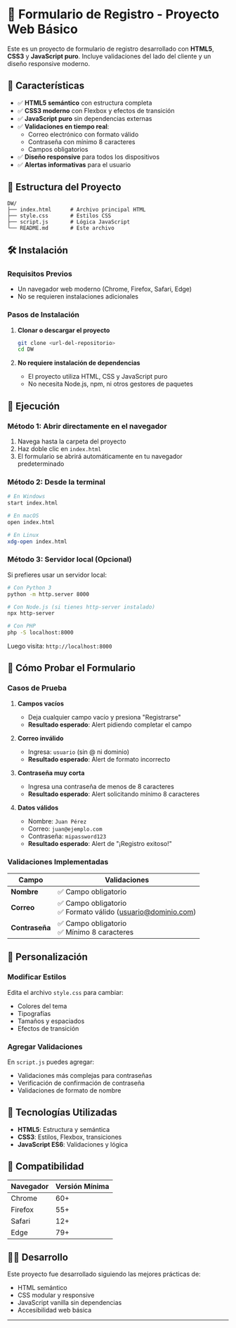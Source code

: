 # 📝 Formulario de Registro - Proyecto Web Básico

Este es un proyecto de formulario de registro desarrollado con **HTML5**, **CSS3** y **JavaScript puro**. Incluye validaciones del lado del cliente y un diseño responsive moderno.

## 🚀 Características

- ✅ **HTML5 semántico** con estructura completa
- ✅ **CSS3 moderno** con Flexbox y efectos de transición
- ✅ **JavaScript puro** sin dependencias externas
- ✅ **Validaciones en tiempo real**:
  - Correo electrónico con formato válido
  - Contraseña con mínimo 8 caracteres
  - Campos obligatorios
- ✅ **Diseño responsive** para todos los dispositivos
- ✅ **Alertas informativas** para el usuario

## 📁 Estructura del Proyecto

```
DW/
├── index.html      # Archivo principal HTML
├── style.css       # Estilos CSS
├── script.js       # Lógica JavaScript
└── README.md       # Este archivo
```
## 🛠️ Instalación

### Requisitos Previos
- Un navegador web moderno (Chrome, Firefox, Safari, Edge)
- No se requieren instalaciones adicionales

### Pasos de Instalación

1. **Clonar o descargar el proyecto**
   ```bash
   git clone <url-del-repositorio>
   cd DW
   ```

2. **No requiere instalación de dependencias**
   - El proyecto utiliza HTML, CSS y JavaScript puro
   - No necesita Node.js, npm, ni otros gestores de paquetes

## 🚀 Ejecución

### Método 1: Abrir directamente en el navegador
1. Navega hasta la carpeta del proyecto
2. Haz doble clic en `index.html`
3. El formulario se abrirá automáticamente en tu navegador predeterminado

### Método 2: Desde la terminal

```bash
# En Windows
start index.html

# En macOS
open index.html

# En Linux
xdg-open index.html
```

### Método 3: Servidor local (Opcional)
Si prefieres usar un servidor local:

```bash
# Con Python 3
python -m http.server 8000

# Con Node.js (si tienes http-server instalado)
npx http-server

# Con PHP
php -S localhost:8000

```
Luego visita: `http://localhost:8000`

## 🧪 Cómo Probar el Formulario

### Casos de Prueba

1. **Campos vacíos**
   - Deja cualquier campo vacío y presiona "Registrarse"
   - **Resultado esperado**: Alert pidiendo completar el campo

2. **Correo inválido**
   - Ingresa: `usuario` (sin @ ni dominio)
   - **Resultado esperado**: Alert de formato incorrecto

3. **Contraseña muy corta**
   - Ingresa una contraseña de menos de 8 caracteres
   - **Resultado esperado**: Alert solicitando mínimo 8 caracteres

4. **Datos válidos**
   - Nombre: `Juan Pérez`
   - Correo: `juan@ejemplo.com`
   - Contraseña: `mipassword123`
   - **Resultado esperado**: Alert de "¡Registro exitoso!"

### Validaciones Implementadas

| Campo | Validaciones |
|-------|-------------|
| **Nombre** | ✅ Campo obligatorio |
| **Correo** | ✅ Campo obligatorio<br>✅ Formato válido (usuario@dominio.com) |
| **Contraseña** | ✅ Campo obligatorio<br>✅ Mínimo 8 caracteres |

## 🎨 Personalización

### Modificar Estilos
Edita el archivo `style.css` para cambiar:
- Colores del tema
- Tipografías
- Tamaños y espaciados
- Efectos de transición

### Agregar Validaciones
En `script.js` puedes agregar:
- Validaciones más complejas para contraseñas
- Verificación de confirmación de contraseña
- Validaciones de formato de nombre

## 🔧 Tecnologías Utilizadas

- **HTML5**: Estructura y semántica
- **CSS3**: Estilos, Flexbox, transiciones
- **JavaScript ES6**: Validaciones y lógica

## 📱 Compatibilidad

| Navegador | Versión Mínima |
|-----------|----------------|
| Chrome | 60+ |
| Firefox | 55+ |
| Safari | 12+ |
| Edge | 79+ |


## 👨‍💻 Desarrollo

Este proyecto fue desarrollado siguiendo las mejores prácticas de:
- HTML semántico
- CSS modular y responsive
- JavaScript vanilla sin dependencias
- Accesibilidad web básica

---

